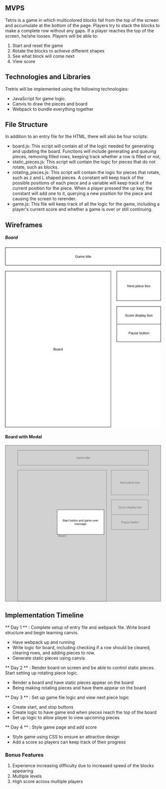 ## MVPS

Tetris is a game in which multicolored blocks fall from the top of the screen and accumulate at the bottom of the page. Players try to stack the blocks to make a complete row without any gaps. If a player reaches the top of the screen, he/she looses. Players will be able to:
  1. Start and reset the game
  2. Rotate the blocks to achieve different shapes
  3. See what block will come next
  4. View score

## Technologies and Libraries
  Tretris will be implemented using the following technologies:
  * JavaScript for game logic.
  * Canvis to draw the pieces and board
  * Webpack to bundle everything together

## File Structure
  In addition to an entry file for the HTML, there will also be four scripts:
  * board.js: This script will contain all of the logic needed for generating and updating the board. Functions will include generating and queuing pieces, removing filled rows, keeping track whether a row is filled or not,  
  * static_pieces.js: This script will contain the logic for pieces that do not rotate, such as blocks.
  * rotating_pieces.js: This script will contain the logic for pieces that rotate, such as z and L shaped pieces. A constant will keep track of the possible positions of each piece and a variable will keep track of the current position for the piece. When a player pressed the up key, the constant will add one to it, querying a new position for the piece and causing the screen to rerender.
  * game.js: This file will keep track of all the logic for the game, including a player's current score and whether a game is over or still continuing.

## Wireframes
  ##### Board
  ![board]

  #### Board with Modal
  ![board_with_model]

## Implementation Timeline
** Day 1 ** : Complete setup of entry file and webpack file. Write board structure and begin learning canvis.
  - Have webpack up and running
  - Write logic for board, including checking if a row should be cleared, clearing rows, and adding pieces to row.
  - Generate static pieces using canvis

** Day 2 ** : Render board on screen and be able to control static pieces. Start setting up rotating piece logic.
  - Render a board and have static pieces appear on the board
  - Being making rotating pieces and have them appear on the board

** Day 3 ** : Set up game file logic and view next piece logic
  - Create start, and stop buttons
  - Create logic to have game end when pieces reach the top of the board
  - Set up logic to allow player to view upcoming pieces

** Day 4 ** : Style game page and add score
  - Style game using CSS to ensure an attractive design
  - Add a score so players can keep track of their progress

### Bonus Features
  1. Experience increasing difficulty due to increased speed of the blocks appearing
  2. Multiple levels
  3. High score across multiple players

  [board_with_model]: ./wireframes/board_with_modal.png
  [board]: ./wireframes/tetris_board.png
